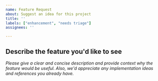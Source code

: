 ```yaml
---
name: Feature Request
about: Suggest an idea for this project
title: ''
labels: ["enhancement", "needs triage"]
assignees: ''

---
```


<!-- Please do not post usage questions here. Ask them on the PyPSA mailing list: https://groups.google.com/forum/#!forum/pypsa -->

## Describe the feature you'd like to see

*Please give a clear and concise description and provide context why the feature would be useful.*
*Also, we'd appreciate any implementation ideas and references you already have.*
